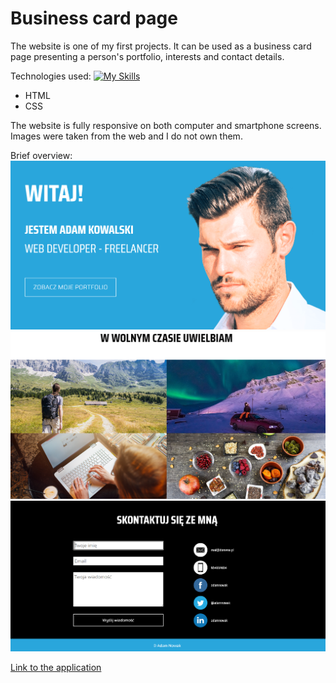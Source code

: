 # Business card page

The website is one of my first projects. It can be used as a business card page presenting a person's portfolio, interests and contact details.

Technologies used:
[![My Skills](https://skills.thijs.gg/icons?i=html,css)](https://skills.thijs.gg)

-   HTML
-   CSS

The website is fully responsive on both computer and smartphone screens. Images were taken from the web and I do not own them.

Brief overview:
![](./screen/1.PNG)
![](./screen/2.PNG)
![](./screen/3.PNG)

[Link to the application]()
